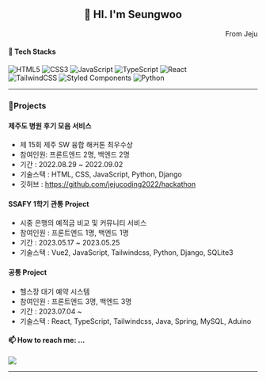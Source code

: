 <div align='center'>

## 👋 HI. I'm Seungwoo
</div>

<div align='right'>
 From Jeju
</div>

 
  
#### 🌱 Tech Stacks
  
![HTML5](https://img.shields.io/badge/html5-%23E34F26.svg?style=for-the-badge&logo=html5&logoColor=white)
![CSS3](https://img.shields.io/badge/css3-%231572B6.svg?style=for-the-badge&logo=css3&logoColor=white)
![JavaScript](https://img.shields.io/badge/javascript-%23323330.svg?style=for-the-badge&logo=javascript&logoColor=%23F7DF1E)
![TypeScript](https://img.shields.io/badge/typescript-%23007ACC.svg?style=for-the-badge&logo=typescript&logoColor=white)
![React](https://img.shields.io/badge/react-%2320232a.svg?style=for-the-badge&logo=react&logoColor=%2361DAFB) <br/>
![TailwindCSS](https://img.shields.io/badge/tailwindcss-%2338B2AC.svg?style=for-the-badge&logo=tailwind-css&logoColor=white)
![Styled Components](https://img.shields.io/badge/styled--components-DB7093?style=for-the-badge&logo=styled-components&logoColor=white)
![Python](https://img.shields.io/badge/python-3670A0?style=for-the-badge&logo=python&logoColor=ffdd54)

---
### 🔭Projects

#### 제주도 병원 후기 모음 서비스
- 제 15회 제주 SW 융합 해커톤 최우수상
- 참여인원: 프론트엔드 2명, 백엔드 2명
- 기간 : 2022.08.29 ~ 2022.09.02
- 기술스택 : HTML, CSS, JavaScript, Python, Django
- 깃허브 : https://github.com/jejucoding2022/hackathon



#### SSAFY 1학기 관통 Project
- 시중 은행의 예적금 비교 및 커뮤니티 서비스
- 참여인원 : 프론트엔드 1명, 백엔드 1명
- 기간 : 2023.05.17 ~ 2023.05.25
- 기술스택 : Vue2, JavaScript, Tailwindcss, Python, Django, SQLite3


#### 공통 Project
- 헬스장 대기 예약 시스템
- 참여인원 : 프론트엔드 3명, 백엔드 3명
- 기간 : 2023.07.04 ~
- 기술스택 : React, TypeScript, Tailwindcss, Java, Spring, MySQL, Aduino

#### 📫 How to reach me: ...

<a href="mailto:rlatmddn94@gmail.com"><img src="https://img.shields.io/badge/Gmail-D14836?style=for-the-badge&logo=gmail&logoColor=white" /></a>

---




<!--
**BTDnoBacon/BTDnoBacon** is a ✨ _special_ ✨ repository because its `README.md` (this file) appears on your GitHub profile.

Here are some ideas to get you started:

- 🔭 I’m currently working on ...
- 🌱 I’m currently learning ...
- 👯 I’m looking to collaborate on ...
- 🤔 I’m looking for help with ...
- 💬 Ask me about ...
- 📫 How to reach me: ...
- 😄 Pronouns: ...
- ⚡ Fun fact: ...
-->
